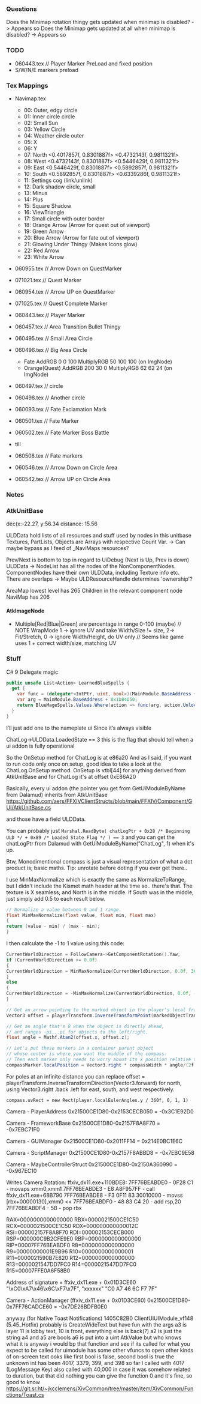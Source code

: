 ### Questions
Does the Minimap rotation thingy gets updated when minimap is disabled? -> Appears so
Does the Minimap gets updated at all when minimap is disabled? -> Appears so

### TODO

- 060443.tex // Player Marker PreLoad and fixed position
- S/W/N/E markers preload

### Tex Mappings

- Navimap.tex
  
  - 00: Outer, edgy circle
  - 01: Inner circle circle
  - 02: Small Sun
  - 03: Yellow Circle
  - 04: Weather circle outer
  - 05: X
  - 06: Y
  - 07: North <0.4017857f, 0.8301887f> <0.4732143f, 0.9811321f>
  - 08: West <0.4732143f, 0.8301887f> <0.5446429f, 0.9811321f>
  - 09: East <0.5446429f, 0.8301887f> <0.5892857f, 0.9811321f>
  - 10: South <0.5892857f, 0.8301887f> <0.6339286f, 0.9811321f>
  - 11: Settings cog (link/unlink)
  - 12: Dark shadow circle, small
  - 13: Minus
  - 14: Plus
  - 15: Square Shadow
  - 16: ViewTriangle
  - 17: Small circle with outer border
  - 18: Orange Arrow (Arrow for quest out of viewport)
  - 19: Green Arrow
  - 20: Blue Arrow (Arrow for fate out of viewport)
  - 21: Glowing Under Thingy (Makes Icons glow)
  - 22: Red Arrow
  - 23: White Arrow
     
      
- 060955.tex // Arrow Down on QuestMarker 
- 071021.tex // Quest Marker
- 060954.tex // Arrow UP on QuestMarker
- 071025.tex // Quest Complete Marker
- 060443.tex // Player Marker
- 060457.tex // Area Transition Bullet Thingy
- 060495.tex // Small Area Circle
- 060496.tex // Big Area Circle 
  - Fate AddRGB 0 0 100 MultiplyRGB 50 100 100 (on ImgNode)
  - Orange(Quest) AddRGB 200 30 0 MultiplyRGB 62 62 24 (on ImgNode)
- 060497.tex // circle
- 060498.tex // Another circle
- 060093.tex // Fate Exclamation Mark
- 060501.tex // Fate Marker
- 060502.tex // Fate Marker Boss Battle
- till
- 060508.tex // Fate markers
- 060546.tex // Arrow Down on Circle Area
- 060542.tex // Arrow UP on Circle Area

### Notes

### AtkUnitBase

dec(x:-22.27, y:56.34 distance: 15.56

ULDData hold lists of all resources and stuff used by nodes in this unitbase
Textures, PartLists, Objects are Arrays with respective Count Var.
-> Can maybe bypass as I feed of _NaviMaps resources?

Prev/Next is bottom to top in regard to UiDebug (Next is Up, Prev is down)
ULDData -> NodeList has all the nodes of the NonComponentNodes.
ComponentNodes have their own ULDData, including Texture info etc.
There are overlaps -> Maybe ULDResourceHandle determines 'ownership'?

AreaMap lowest level has 265 Children in the relevant component node
NaviMap has 206

#### AtkImageNode

- Multiple[Red|Blue|Green]  are percentage in range 0-100 (maybe)
// NOTE WrapMode 1 -> ignore UV and take Width/Size != size, 2-> Fit/Stretch, 0 -> ignore Width/Height, do UV only
// Seems like game uses 1 + correct width/size, matching UV

### Stuff

C# 9 Delegate magic
```c#
public unsafe List<Action> LearnedBlueSpells {
  get {
    var func = (delegate*<IntPtr, uint, bool>)(MainModule.BaseAddress + 0x7D54E0);
    var arg = MainModule.BaseAddress + 0x1DB4D50;
    return BlueMageSpells.Values.Where(action => func(arg, action.UnlockLink)).ToList();
  }
}
```

I’ll just add one to the nameplate ui
Since it’s always visible

ChatLog->ULDData.LoadedState == 3
this is the flag that should tell when a ui addon is fully operational

So the OnSetup method for ChatLog is at e86a20
And as I said, if you want to run code only once on setup, good idea to take a look at the ChatLog.OnSetup method. OnSetup is vtbl[44] for anything derived from AtkUnitBase and for ChatLog it's at offset 0xE86A20

Basically, every ui addon (the pointer you get from GetUiModuleByName from Dalamud) inherits from AtkUnitBase  https://github.com/aers/FFXIVClientStructs/blob/main/FFXIV/Component/GUI/AtkUnitBase.cs

and those have a field ULDData.

You can probably just `Marshal.ReadByte( chatLogPtr + 0x28 /* Beginning ULD */ + 0x89 /* Loaded State Flag */ ) == 3`
and you can get the chatLogPtr from Dalamud with GetUiModuleByName("ChatLog", 1) when it's up.

Btw, Monodimentional compass is just a visual representation of what a dot product is; basic maths.
Tip: unrotate before doting if you ever get there..

I use MinMaxNormalize which is exactly the same as NormalizeToRange, but I didn't include the Kismet math header at the time so.. there's that.
The texture is X seamless, and North is in the middle. If South was in the middle, just simply add 0.5 to each result below.
```c++
// Normalize a value between 0 and 1 range.
float MinMaxNormalize(float value, float min, float max)
{
return (value - min) / (max - min);
}
```

I then calculate the -1 to 1 value using this code:

```C++
CurrentWorldDirection = FollowCamera->GetComponentRotation().Yaw;
if (CurrentWorldDirection >= 0.0f)
{
CurrentWorldDirection = MinMaxNormalize(CurrentWorldDirection, 0.0f, 360.0f);
}
else
{
CurrentWorldDirection = -MinMaxNormalize(CurrentWorldDirection, 0.0f, -360.0f);
}
```



```C#
// Get an arrow pointing to the marked object in the player's local frame of reference
Vector3 offset = playerTransform.InverseTransformPoint(markedObjectTransform.position);

// Get an angle that's 0 when the object is directly ahead, 
// and ranges -pi...pi for objects to the left/right.
float angle = Mathf.Atan2(offset.x, offset.z);

// Let's put these markers in a container parent object 
// whose center is where you want the middle of the compass. 
// Then each marker only needs to worry about its x position relative to this.
compassMarker.localPosition = Vector3.right * compassWidth * angle/(2f * Mathf.PI);
```


For poles at an infinite distance you can replace offset = playerTransform.InverseTransformDirection(Vector3.forward) for north, using Vector3.right .back .left for east, south, and west respectively.

`compass.uvRect = new Rect(player.localEulerAngles.y / 360f, 0, 1, 1)`

Camera - PlayerAddress
0x21500CE1D80-0x2153CECB050
= -0x3C1E92D0

Camera - FrameworkBase
0x21500CE1D80-0x2157F8A8F70
= -0x7EBC71F0

Camera - GUIManager
0x21500CE1D80-0x2011FF14
= 0x214E0BC1E6C

Camera - ScriptManager
0x21500CE1D80-0x2157F8ABBD8
= -0x7EBC9E58

Camera - MaybeControllerStruct
0x21500CE1D80-0x2150A360990
= -0x967EC10

Writes Camera Rotation:
ffxiv_dx11.exe+110BDE8:
7FF76BEABDE0 - 0F28 C1  - movaps xmm0,xmm1
7FF76BEABDE3 - E8 A8F957FF - call ffxiv_dx11.exe+68B790
7FF76BEABDE8 - F3 0F11 83 30010000  - movss [rbx+00000130],xmm0 <<
7FF76BEABDF0 - 48 83 C4 20 - add rsp,20
7FF76BEABDF4 - 5B - pop rbx

RAX=0000000000000000
RBX=0000021500CE1C50
RCX=0000021500CE1C50
RDX=000000000000012C
RSI=000002157F8A8F70
RDI=000002153CECB000
RSP=000000C9B2CFE9E0
RBP=0000000000000000
RIP=00007FF76BEABDF0
R8=0000000000000000
R9=00000000001E9B96
R10=0000000000000001
R11=0000021590B7E820
R12=0000000000000000
R13=0000021547DD7FC0
R14=0000021547DD7FC0
R15=00007FFE0A6F58B0


Address of signature = ffxiv_dx11.exe + 0x01D3CE60
"\xC0\xA7\x46\x6C\xF7\x7F", "xxxxxx"
"C0 A7 46 6C F7 7F"

Camera - ActionManager (ffxiv_dx11.exe + 0x01D3CE60)
0x21500CE1D80-0x7FF76CADCE60
= -0x7DE26BDFB0E0


anyway (for Native Toast Notifications)
1405C82B0 ClientUIUIModule_vf148 (5.45_Hotfix)
probably is CreateWideText
but have fun with the args
a3 is layer
11 is lobby text, 10 is front, everything else is back(?)
a2 is just the string
a4 and a5 are bools
a6 is put into a uint AtkValue but who knows what it is
anyway i would bp that function and see if its called for what you expect to be called for
uimodule has some other vfuncs to open other kinds of on-screen text
ooks like first bool is false, second bool is true
the unknown int has been 4017, 3379, 399, and 398 so far
I called with 4017 (LogMessage Key)
also called with 40,000 in case it was somehow related to duration, but that did nothing
you can give the function 0 and it's fine, so good to know
https://git.sr.ht/~jkcclemens/XivCommon/tree/master/item/XivCommon/Functions/Toast.cs